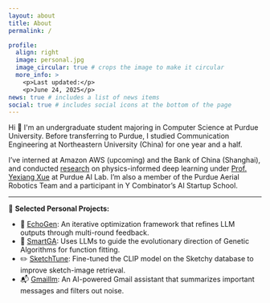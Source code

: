 ```yaml
---
layout: about
title: About
permalink: /

profile:
  align: right
  image: personal.jpg
  image_circular: true # crops the image to make it circular
  more_info: >
    <p>Last updated:</p>
    <p>June 24, 2025</p>
news: true # includes a list of news items
social: true # includes social icons at the bottom of the page
---
```

Hi 👋 I'm an undergraduate student majoring in Computer Science at Purdue University. Before transferring to Purdue, I studied Communication Engineering at Northeastern University (China) for one year and a half.

I’ve interned at Amazon AWS (upcoming) and the Bank of China (Shanghai), and conducted [research](https://royal-celestite-49a.notion.site/Motion-Prediction-through-Physical-Laws-b75fba68cf2f414e9ebd9f84c0db00d7) on physics-informed deep learning under [Prof. Yexiang Xue](https://www.cs.purdue.edu/homes/yexiang/) at Purdue AI Lab. I’m also a member of the Purdue Aerial Robotics Team and a participant in Y Combinator’s AI Startup School.

---



🌱 **Selected Personal Projects:**

- 🔁 [EchoGen](https://github.com/AABBCCDKG/EchoGen): An iterative optimization framework that refines LLM outputs through multi-round feedback.
- 🧬 [SmartGA](https://github.com/AABBCCDKG/LLM-guided_GA_for_function_fitting): Uses LLMs to guide the evolutionary direction of Genetic Algorithms for function fitting.
- ✏️ [SketchTune](https://github.com/AABBCCDKG/clip_on_sketch): Fine-tuned the CLIP model on the Sketchy database to improve sketch-image retrieval.
- 📬 [Gmaillm](https://github.com/AABBCCDKG/gmaillm): An AI-powered Gmail assistant that summarizes important messages and filters out noise.

